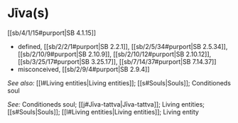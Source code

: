 # Jīva(s)

[[sb/4/1/15#purport|SB 4.1.15]]

* defined, [[sb/2/2/1#purport|SB 2.2.1]], [[sb/2/5/34#purport|SB 2.5.34]], [[sb/2/10/9#purport|SB 2.10.9]], [[sb/2/10/12#purport|SB 2.10.12]], [[sb/3/25/17#purport|SB 3.25.17]], [[sb/7/14/37#purport|SB 7.14.37]]
* misconceived, [[sb/2/9/4#purport|SB 2.9.4]]

*See also:* [[l#Living entities|Living entities]]; [[s#Souls|Souls]]; Conditioneds soul

*See:* Conditioneds soul; [[j#Jīva-tattva|Jīva-tattva]]; Living entities; [[s#Souls|Souls]]; [[l#Living entities|Living entities]]; Living entity
